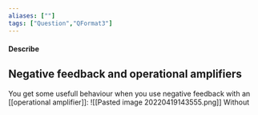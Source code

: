 ```yaml
---
aliases: [""]
tags: ["Question","QFormat3"]
---
```


#### Describe
## Negative feedback and operational amplifiers
You get some usefull behaviour when you use negative feedback with an [[operational amplifier]]:
![[Pasted image 20220419143555.png]]
Without 